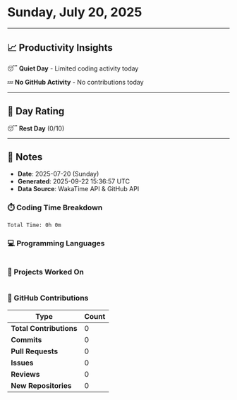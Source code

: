 # Sunday, July 20, 2025

---

## 📈 Productivity Insights

😴 **Quiet Day** - Limited coding activity today

💤 **No GitHub Activity** - No contributions today

---

## 🎯 Day Rating

😴 **Rest Day** (0/10)

---

## 📝 Notes

- **Date**: 2025-07-20 (Sunday)
- **Generated**: 2025-09-22 15:36:57 UTC
- **Data Source**: WakaTime API & GitHub API


### ⏱️ Coding Time Breakdown

```
Total Time: 0h 0m
```

### 💻 Programming Languages

```
```

### 📂 Projects Worked On

```
```


### 🐙 GitHub Contributions

| Type | Count |
|------|-------|
| **Total Contributions** | 0 |
| **Commits** | 0 |
| **Pull Requests** | 0 |
| **Issues** | 0 |
| **Reviews** | 0 |
| **New Repositories** | 0 |

